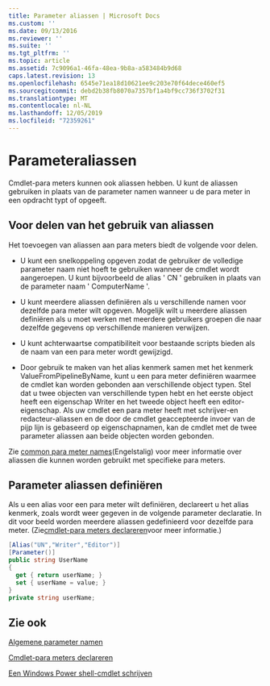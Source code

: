 ```yaml
---
title: Parameter aliassen | Microsoft Docs
ms.custom: ''
ms.date: 09/13/2016
ms.reviewer: ''
ms.suite: ''
ms.tgt_pltfrm: ''
ms.topic: article
ms.assetid: 7c9096a1-46fa-48ea-9b8a-a583484b9d68
caps.latest.revision: 13
ms.openlocfilehash: 6545e71ea18d10621ee9c203e70f64dece460ef5
ms.sourcegitcommit: debd2b38fb8070a7357bf1a4bf9cc736f3702f31
ms.translationtype: MT
ms.contentlocale: nl-NL
ms.lasthandoff: 12/05/2019
ms.locfileid: "72359261"
---
```

# <a name="parameter-aliases"></a>Parameteraliassen

Cmdlet-para meters kunnen ook aliassen hebben. U kunt de aliassen gebruiken in plaats van de parameter namen wanneer u de para meter in een opdracht typt of opgeeft.

## <a name="benefits-of-using-aliases"></a>Voor delen van het gebruik van aliassen

Het toevoegen van aliassen aan para meters biedt de volgende voor delen.

- U kunt een snelkoppeling opgeven zodat de gebruiker de volledige parameter naam niet hoeft te gebruiken wanneer de cmdlet wordt aangeroepen. U kunt bijvoorbeeld de alias ' CN ' gebruiken in plaats van de parameter naam ' ComputerName '.

- U kunt meerdere aliassen definiëren als u verschillende namen voor dezelfde para meter wilt opgeven. Mogelijk wilt u meerdere aliassen definiëren als u moet werken met meerdere gebruikers groepen die naar dezelfde gegevens op verschillende manieren verwijzen.

- U kunt achterwaartse compatibiliteit voor bestaande scripts bieden als de naam van een para meter wordt gewijzigd.

- Door gebruik te maken van het alias kenmerk samen met het kenmerk ValueFromPipelineByName, kunt u een para meter definiëren waarmee de cmdlet kan worden gebonden aan verschillende object typen. Stel dat u twee objecten van verschillende typen hebt en het eerste object heeft een eigenschap Writer en het tweede object heeft een editor-eigenschap. Als uw cmdlet een para meter heeft met schrijver-en redacteur-aliassen en de door de cmdlet geaccepteerde invoer van de pijp lijn is gebaseerd op eigenschapnamen, kan de cmdlet met de twee parameter aliassen aan beide objecten worden gebonden.

Zie [common para meter names](./common-parameter-names.md)(Engelstalig) voor meer informatie over aliassen die kunnen worden gebruikt met specifieke para meters.

## <a name="defining-parameter-aliases"></a>Parameter aliassen definiëren

Als u een alias voor een para meter wilt definiëren, declareert u het alias kenmerk, zoals wordt weer gegeven in de volgende parameter declaratie. In dit voor beeld worden meerdere aliassen gedefinieerd voor dezelfde para meter. (Zie[cmdlet-para meters declareren](./how-to-declare-cmdlet-parameters.md)voor meer informatie.)

```csharp
[Alias("UN","Writer","Editor")]
[Parameter()]
public string UserName
{
  get { return userName; }
  set { userName = value; }
}
private string userName;
```

## <a name="see-also"></a>Zie ook

[Algemene parameter namen](./common-parameter-names.md)

[Cmdlet-para meters declareren](./how-to-declare-cmdlet-parameters.md)

[Een Windows Power shell-cmdlet schrijven](./writing-a-windows-powershell-cmdlet.md)
